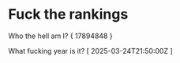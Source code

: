 # Fuck the rankings

Who the hell am I?
{ 17894848 }

What fucking year is it?
[ 2025-03-24T21:50:00Z ]
